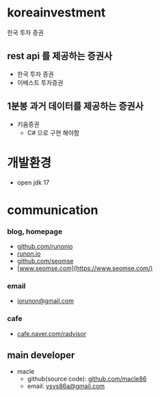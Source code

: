 # koreainvestment
한국 투자 증권

## rest api 를 제공하는 증권사
- 한국 투자 증권
- 이베스트 투자증권

## 1분봉 과거 데이터를 제공하는 증권사
- 키움증권 
  - C# 으로 구현 해야함

# 개발환경
- open jdk 17

# communication
### blog, homepage
- [github.com/runonio](https://github.com/runonio)
- [runon.io](https://runon.io)
- [github.com/seomse](https://github.com/seomse)
- [www.seomse.com](https://www.seomse.com/)


### email
- iorunon@gmail.com

### cafe
- [cafe.naver.com/radvisor](https://cafe.naver.com/radvisor)


## main developer
- macle
  - github(source code): [github.com/macle86](https://github.com/macle86)
  - email: ysys86a@gmail.com
